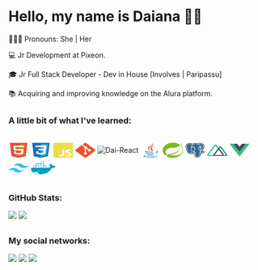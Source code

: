 <h1> Hello, my name is Daiana  👋🏻 </h1>
<p>👱🏻‍♀️ Pronouns: She | Her </p>
<p>💻 Jr Development at Pixeon.</p>
<p>🎓 Jr Full Stack Developer - Dev in House [Involves | Paripassu]</p>
<p>📚 Acquiring and improving knowledge on the Alura platform. </p>
  

 ##
 ### A little bit of what I've learned:

  
  
<div style="display: inline_block"><br>
   <img align="center" alt="Dai-HTML" height="30" width="40" src="https://raw.githubusercontent.com/devicons/devicon/master/icons/html5/html5-original.svg">
   <img align="center" alt="Dai-CSS" height="30" width="40" src="https://raw.githubusercontent.com/devicons/devicon/master/icons/css3/css3-original.svg">
   <img align="center" alt="Dai-Js" height="30" width="40" src="https://raw.githubusercontent.com/devicons/devicon/master/icons/javascript/javascript-plain.svg">
   <img align="center" alt="Dai-Git" height="30" width="40" src="https://github.com/devicons/devicon/blob/master/icons/git/git-original.svg">
  <img align="center" alt="Dai-React" height = "30" width = "40" src="https://vectorified.com/images/icon-react-native-24.png">
  <img align="center" alt="Dai-Java" height = "30" width = "40" src="https://github.com/devicons/devicon/blob/master/icons/java/java-original.svg">
  <img align="center" alt="Dai-Spring" height = "30" width = "40" src="https://github.com/devicons/devicon/blob/master/icons/spring/spring-original.svg">
  <img align="center" alt="Dai-PostgreSQL" height = "30" width = "40" src="https://github.com/devicons/devicon/blob/master/icons/postgresql/postgresql-original.svg">
  <img align="center" alt="Dai-Nuxtjs" height = "30" width = "40" src="https://github.com/devicons/devicon/blob/master/icons/nuxtjs/nuxtjs-original.svg">
  <img align="center" alt="Dai-Vue" height = "30" width = "40" src="https://github.com/devicons/devicon/blob/master/icons/vuejs/vuejs-original.svg">
  <img align="center" alt="Dai-Tailwind" height = "30" width = "40" src="https://github.com/devicons/devicon/blob/master/icons/tailwindcss/tailwindcss-plain.svg">
  <img align="center" alt="Dai-Docker" height = "40" width = "50" src="https://github.com/devicons/devicon/blob/master/icons/docker/docker-plain.svg">
</div>


##
### GitHub Stats:


<p align = "left">
  <img src = "https://github-readme-stats.vercel.app/api/top-langs/?username=DaianaEgerMichels&hide=css,html&theme=radical">
  <img src = "https://github-readme-stats.vercel.app/api?username=DaianaEgerMichels&show_icons=true&theme=radical&line_height=27">  
</p>
  
 ##
 ### My social networks:

  
<div> 
  <a href="https://www.instagram.com/daiana.michels" target="_blank"><img src="https://img.shields.io/badge/-Instagram-%23E4405F?style=for-the-badge&logo=instagram&logoColor=white" target="_blank"></a>
  <a href="https://twitter.com/daianamichels" target="_blank"><img src="https://img.shields.io/badge/Twitter-1DA1F2?style=for-the-badge&logo=twitter&logoColor=white" target="_blank"></a> 
  <a href="https://www.linkedin.com/in/19972309daiana-eger-michels/" target="_blank"><img src="https://img.shields.io/badge/-LinkedIn-%230077B5?style=for-the-badge&logo=linkedin&logoColor=white" target="_blank"></a> 
</div>
